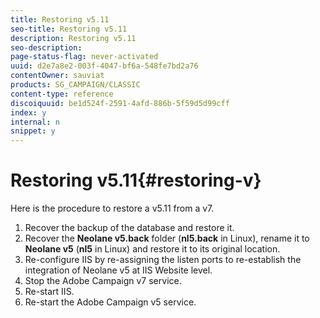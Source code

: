 ```yaml
---
title: Restoring v5.11
seo-title: Restoring v5.11
description: Restoring v5.11
seo-description: 
page-status-flag: never-activated
uuid: d2e7a8e2-003f-4047-bf6a-548fe7bd2a76
contentOwner: sauviat
products: SG_CAMPAIGN/CLASSIC
content-type: reference
discoiquuid: be1d524f-2591-4afd-886b-5f59d5d99cff
index: y
internal: n
snippet: y
---
```


# Restoring v5.11{#restoring-v}

Here is the procedure to restore a v5.11 from a v7.

1. Recover the backup of the database and restore it.
1. Recover the **Neolane v5.back** folder (**nl5.back** in Linux), rename it to **Neolane v5** (**nl5** in Linux) and restore it to its original location.
1. Re-configure IIS by re-assigning the listen ports to re-establish the integration of Neolane v5 at IIS Website level.
1. Stop the Adobe Campaign v7 service.
1. Re-start IIS.
1. Re-start the Adobe Campaign v5 service.

